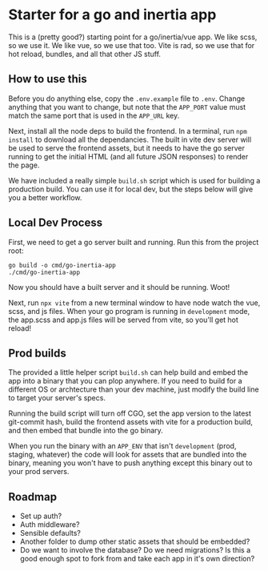 # Starter for a go and inertia app

This is a (pretty good?) starting point for a go/inertia/vue app. We like scss, so we use it. We like vue, so we use that too. Vite is rad, so we use that for hot reload, bundles, and all that other JS stuff.

## How to use this

Before you do anything else, copy the `.env.example` file to `.env`. Change anything that you want to change, but note that the `APP_PORT` value must match the same port that is used in the `APP_URL` key.

Next, install all the node deps to build the frontend. In a terminal, run `npm install` to download all the dependancies. The built in vite dev server will be used to serve the frontend assets, but it needs to have the go server running to get the initial HTML (and all future JSON responses) to render the page.

We have included a really simple `build.sh` script which is used for building a production build. You can use it for local dev, but the steps below will give you a better workflow.

## Local Dev Process

First, we need to get a go server built and running. Run this from the project root:

```
go build -o cmd/go-inertia-app
./cmd/go-inertia-app
```

Now you should have a built server and it should be running. Woot!

Next, run `npx vite` from a new terminal window to have node watch the vue, scss, and js files. When your go program is running in `development` mode, the app.scss and app.js files will be served from vite, so you'll get hot reload!

## Prod builds

The provided a little helper script `build.sh` can help build and embed the app into a binary that you can plop anywhere. If you need to build for a different OS or archtecture than your dev machine, just modify the build line to target your server's specs.

Running the build script will turn off CGO, set the app version to the latest git-commit hash, build the frontend assets with vite for a production build, and then embed that bundle into the go binary.

When you run the binary with an `APP_ENV` that isn't `development` (prod, staging, whatever) the code will look for assets that are bundled into the binary, meaning you won't have to push anything except this binary out to your prod servers.

## Roadmap

- Set up auth?
- Auth middleware?
- Sensible defaults?
- Another folder to dump other static assets that should be embedded?
- Do we want to involve the database? Do we need migrations? Is this a good enough spot to fork from and take each app in it's own direction?
